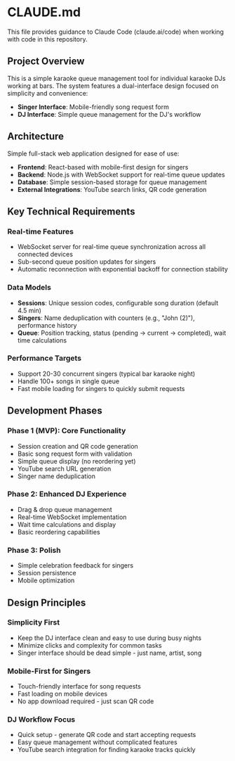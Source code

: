 # CLAUDE.md

This file provides guidance to Claude Code (claude.ai/code) when working with code in this repository.

## Project Overview

This is a simple karaoke queue management tool for individual karaoke DJs working at bars. The system features a dual-interface design focused on simplicity and convenience:
- **Singer Interface**: Mobile-friendly song request form
- **DJ Interface**: Simple queue management for the DJ's workflow

## Architecture

Simple full-stack web application designed for ease of use:
- **Frontend**: React-based with mobile-first design for singers
- **Backend**: Node.js with WebSocket support for real-time queue updates
- **Database**: Simple session-based storage for queue management
- **External Integrations**: YouTube search links, QR code generation

## Key Technical Requirements

### Real-time Features
- WebSocket server for real-time queue synchronization across all connected devices
- Sub-second queue position updates for singers
- Automatic reconnection with exponential backoff for connection stability

### Data Models
- **Sessions**: Unique session codes, configurable song duration (default 4.5 min)
- **Singers**: Name deduplication with counters (e.g., "John (2)"), performance history
- **Queue**: Position tracking, status (pending → current → completed), wait time calculations

### Performance Targets
- Support 20-30 concurrent singers (typical bar karaoke night)
- Handle 100+ songs in single queue
- Fast mobile loading for singers to quickly submit requests

## Development Phases

### Phase 1 (MVP): Core Functionality
- Session creation and QR code generation
- Basic song request form with validation
- Simple queue display (no reordering yet)
- YouTube search URL generation
- Singer name deduplication

### Phase 2: Enhanced DJ Experience
- Drag & drop queue management
- Real-time WebSocket implementation
- Wait time calculations and display
- Basic reordering capabilities

### Phase 3: Polish
- Simple celebration feedback for singers
- Session persistence
- Mobile optimization

## Design Principles

### Simplicity First
- Keep the DJ interface clean and easy to use during busy nights
- Minimize clicks and complexity for common tasks
- Singer interface should be dead simple - just name, artist, song

### Mobile-First for Singers
- Touch-friendly interface for song requests
- Fast loading on mobile devices
- No app download required - just scan QR code

### DJ Workflow Focus
- Quick setup - generate QR code and start accepting requests
- Easy queue management without complicated features
- YouTube search integration for finding karaoke tracks quickly